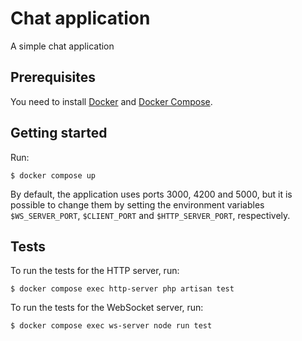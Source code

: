 # Chat application
A simple chat application

## Prerequisites
You need to install [Docker](https://docs.docker.com/engine/install/) and [Docker Compose](https://docs.docker.com/compose/install/).

## Getting started
Run:

```
$ docker compose up
```

By default, the application uses ports 3000, 4200 and 5000, but it is possible to change them by setting the environment variables `$WS_SERVER_PORT`, `$CLIENT_PORT` and `$HTTP_SERVER_PORT`, respectively.

## Tests
To run the tests for the HTTP server, run:

```
$ docker compose exec http-server php artisan test
```

To run the tests for the WebSocket server, run:

```
$ docker compose exec ws-server node run test
```
